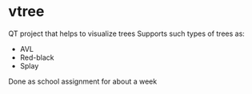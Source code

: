 # vtree
QT project that helps to visualize trees
Supports such types of trees as:
- AVL
- Red-black
- Splay  


Done as school assignment for about a week
